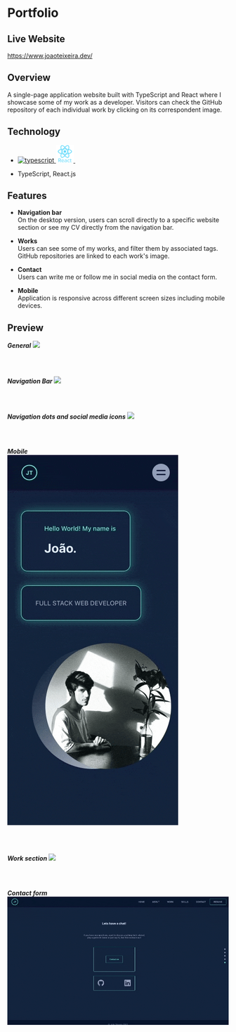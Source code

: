 # Portfolio

## Live Website

<a href="https://www.joaoteixeira.dev/" target="_blank">https://www.joaoteixeira.dev/</a>

## Overview

A single-page application website built with TypeScript and React where I showcase some of my work as a developer. Visitors can check the GitHub repository of each individual work by clicking on its correspondent image.

## Technology

-   <p> <a href="https://www.typescriptlang.org/" target="_blank"> <img src="https://cdn.jsdelivr.net/gh/devicons/devicon/icons/typescript/typescript-original.svg" alt="typescript" width="40" height="40"/>  <a href="https://reactjs.org/" target="_blank"> <img src="https://raw.githubusercontent.com/devicons/devicon/c5378d6c2510ffa0b3e4475af95618a8048d6cf1/icons/react/react-original-wordmark.svg" alt="react" width="40" height="40"/> </a> &nbsp; </p>

-   TypeScript, React.js

## Features

-   **Navigation bar**
    <br>
    On the desktop version, users can scroll directly to a specific website section or see my CV directly from the navigation bar.

-   **Works**
    <br>
    Users can see some of my works, and filter them by associated tags. GitHub repositories are linked to each work's image.

-   **Contact**
    <br>
    Users can write me or follow me in social media on the contact form.

-   **Mobile**
    <br>
    Application is responsive across different screen sizes including mobile devices.

## Preview

**_General_**
<img src="public/readMe/general.gif">

<br>
<br>

**_Navigation Bar_**
<img src="public/readMe/navigation1.gif">

<br>
<br>

**_Navigation dots and social media icons_**
<img src="public/readMe/navigationDots.gif">

<br>
<br>

**_Mobile_**
<br>
<img src="public/readMe/mobile.gif">

<br>
<br>

**_Work section_**
<img src="public/readMe/works.gif">

<br>
<br>

**_Contact form_**
<img src="public/readMe/contact.gif">
